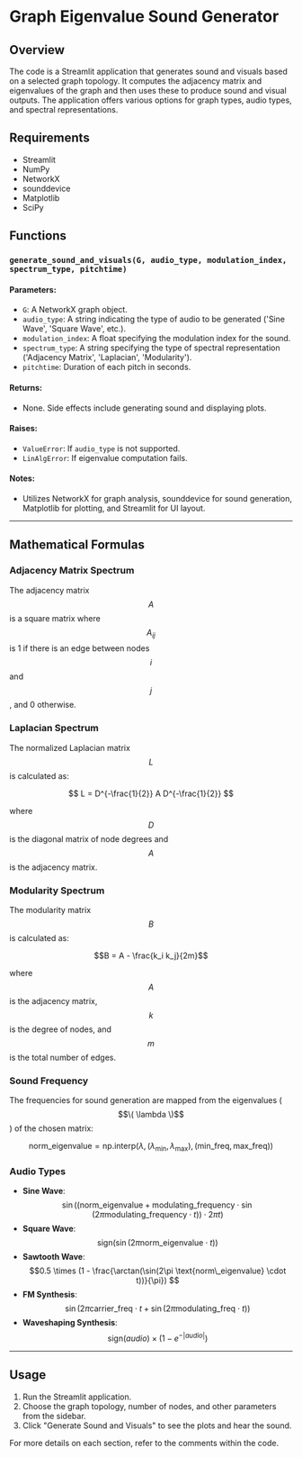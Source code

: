 # Graph Eigenvalue Sound Generator

## Overview

The code is a Streamlit application that generates sound and visuals based on a selected graph topology. It computes the adjacency matrix and eigenvalues of the graph and then uses these to produce sound and visual outputs. The application offers various options for graph types, audio types, and spectral representations.

## Requirements

- Streamlit
- NumPy
- NetworkX
- sounddevice
- Matplotlib
- SciPy

## Functions

### `generate_sound_and_visuals(G, audio_type, modulation_index, spectrum_type, pitchtime)`

#### Parameters:

- `G`: A NetworkX graph object.
- `audio_type`: A string indicating the type of audio to be generated ('Sine Wave', 'Square Wave', etc.).
- `modulation_index`: A float specifying the modulation index for the sound.
- `spectrum_type`: A string specifying the type of spectral representation ('Adjacency Matrix', 'Laplacian', 'Modularity').
- `pitchtime`: Duration of each pitch in seconds.

#### Returns:
- None. Side effects include generating sound and displaying plots.

#### Raises:
- `ValueError`: If `audio_type` is not supported.
- `LinAlgError`: If eigenvalue computation fails.

#### Notes:
- Utilizes NetworkX for graph analysis, sounddevice for sound generation, Matplotlib for plotting, and Streamlit for UI layout.

---

## Mathematical Formulas

### Adjacency Matrix Spectrum

The adjacency matrix $$A$$ is a square matrix where $$ A_{ij} $$ is 1 if there is an edge between nodes $$ i $$ and $$ j $$, and 0 otherwise.

### Laplacian Spectrum

The normalized Laplacian matrix $$L $$ is calculated as:

$$
L = D^{-\frac{1}{2}} A D^{-\frac{1}{2}}
$$

where $$ D $$ is the diagonal matrix of node degrees and $$ A $$ is the adjacency matrix.

### Modularity Spectrum

The modularity matrix $$ B $$ is calculated as:


$$B = A - \frac{k_i k_j}{2m}$$

where $$ A $$ is the adjacency matrix, $$k$$ is the degree of nodes, and $$m$$ is the total number of edges.

### Sound Frequency

The frequencies for sound generation are mapped from the eigenvalues ($$\( \lambda \)$$) of the chosen matrix:

$$
\text{norm\_eigenvalue} = \text{np.interp}(\lambda, (\lambda_{\text{min}}, \lambda_{\text{max}}), (\text{min\_freq}, \text{max\_freq}))
$$

### Audio Types

- **Sine Wave**: $$ \sin((\text{norm\_eigenvalue} + \text{modulating\_frequency} \cdot \sin(2\pi \text{modulating\_frequency} \cdot t)) \cdot 2\pi t)$$
- **Square Wave**: $$\text{sign}(\sin(2\pi \text{norm\_eigenvalue} \cdot t))$$
- **Sawtooth Wave**: $$0.5 \times (1 - \frac{\arctan(\sin(2\pi \text{norm\_eigenvalue} \cdot t))}{\pi}) $$
- **FM Synthesis**: $$ \sin(2\pi \text{carrier\_freq} \cdot t + \sin(2\pi \text{modulating\_freq} \cdot t))$$
- **Waveshaping Synthesis**: $$\text{sign}(audio) \times (1 - e^{-|audio|})$$

---

## Usage

1. Run the Streamlit application.
2. Choose the graph topology, number of nodes, and other parameters from the sidebar.
3. Click "Generate Sound and Visuals" to see the plots and hear the sound.

For more details on each section, refer to the comments within the code.